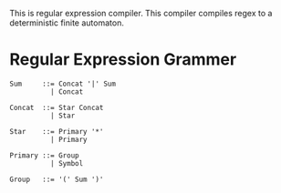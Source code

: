 This is regular expression compiler. This compiler compiles regex to a deterministic finite automaton.

# Regular Expression Grammer
```
Sum     ::= Concat '|' Sum
          | Concat

Concat  ::= Star Concat
          | Star

Star    ::= Primary '*'
          | Primary

Primary ::= Group
          | Symbol

Group   ::= '(' Sum ')'
```
